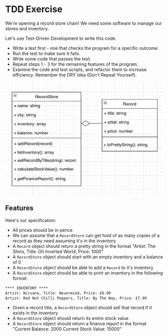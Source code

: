 # TDD Exercise

We're opening a record store chain! We need some software to manage our stores and inventory.

Let's use Test-Driven Development to write this code.

- Write a test first - one that checks the program for a specific outcome.
- Run the test to make sure it fails.
- Write some code that passes the test.
- Repeat steps 1 - 3 for the remaining features of the program.
- Examine the code and test scripts, and refactor them to increase efficiency. Remember the DRY idea (Don't Repeat Yourself).

![Record Store classes](./images/record_store_class_diagram.png)

## Features

Here's our specification:

- All prices should be in pence
- We can assume that a `RecordStore` can get hold of as many copies of a record as they need assuming it's in the inventory 
- A `Record` object should return a pretty string in the format "Artist: The Shins, Title: Oh Inverted World, Price: 1000"
- A `RecordStore` object should start with an empty inventory and a balance of 0
- A `RecordStore` object should be able to add a `Record` to it's inventory
- A `RecordStore` object should be able to print an inventory in the following format:

```
**** INVENTORY ****
Artist: Nirvana, Title: Nevermind, Price: £9.99
Artist: Red Hot Chilli Peppers, Title: By The Way, Price: £7.99
```

- Given a record title, a `RecordStore` object should sell that record if it exists in the inventory
- A `RecordStore` object should return its entire stock value
- A `RecordStore` object should return a finance report in the format "Current Balance: 2000 Current Stock Value: 15000"